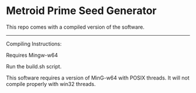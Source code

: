 # Metroid Prime Seed Generator

This repo comes with a compiled version of the software.

----------------


Compiling Instructions:

Requires Mingw-w64

Run the build.sh script.

This software requires a version of MinG-w64 with POSIX threads.  It will not compile properly with win32 threads.
